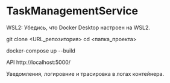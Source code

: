 # TaskManagementService
WSL2:
Убедись, что Docker Desktop настроен на WSL2.

git clone <URL_репозитория>
cd <папка_проекта>

docker-compose up --build

API http://localhost:5000/

Уведомления, логировние и трасировка в логах контейнера.

